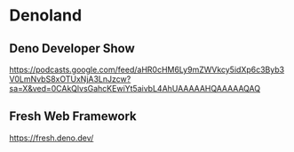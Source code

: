 # Denoland

## Deno Developer Show
https://podcasts.google.com/feed/aHR0cHM6Ly9mZWVkcy5idXp6c3Byb3V0LmNvbS8xOTUxNjA3LnJzcw?sa=X&ved=0CAkQlvsGahcKEwiYt5aivbL4AhUAAAAAHQAAAAAQAQ

## Fresh Web Framework
https://fresh.deno.dev/
